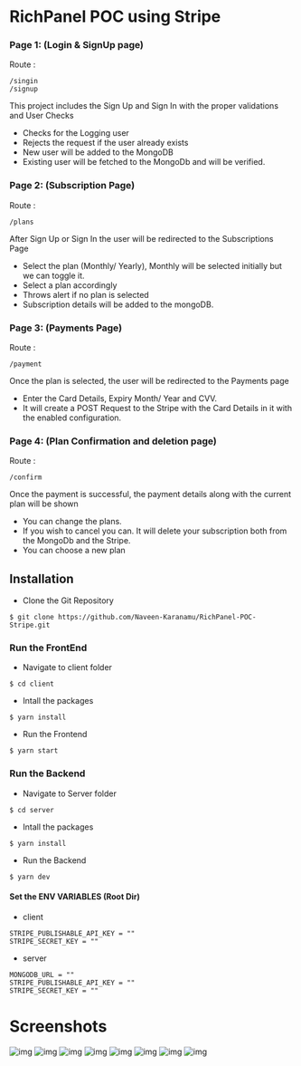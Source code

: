 # RichPanel POC using Stripe

### Page 1: (Login & SignUp page)

Route :

```
/singin
/signup
```

This project includes the Sign Up and Sign In with the proper validations and User Checks

- Checks for the Logging user
- Rejects the request if the user already exists
- New user will be added to the MongoDB
- Existing user will be fetched to the MongoDb and will be verified.

### Page 2: (Subscription Page)

Route :

```
/plans
```

After Sign Up or Sign In the user will be redirected to the Subscriptions Page

- Select the plan (Monthly/ Yearly), Monthly will be selected initially but we can toggle it.
- Select a plan accordingly
- Throws alert if no plan is selected
- Subscription details will be added to the mongoDB.

### Page 3: (Payments Page)

Route :

```
/payment
```

Once the plan is selected, the user will be redirected to the Payments page

- Enter the Card Details, Expiry Month/ Year and CVV.
- It will create a POST Request to the Stripe with the Card Details in it with the enabled configuration.

### Page 4: (Plan Confirmation and deletion page)

Route :

```
/confirm
```

Once the payment is successful, the payment details along with the current plan will be shown

- You can change the plans.
- If you wish to cancel you can. It will delete your subscription both from the MongoDb and the Stripe.
- You can choose a new plan

## Installation

- Clone the Git Repository

```
$ git clone https://github.com/Naveen-Karanamu/RichPanel-POC-Stripe.git
```

### Run the FrontEnd

- Navigate to client folder

```
$ cd client
```

- Intall the packages

```
$ yarn install
```

- Run the Frontend

```
$ yarn start
```

### Run the Backend

- Navigate to Server folder

```
$ cd server
```

- Intall the packages

```
$ yarn install
```

- Run the Backend

```
$ yarn dev
```

#### Set the ENV VARIABLES (Root Dir)

- client

```
STRIPE_PUBLISHABLE_API_KEY = ""
STRIPE_SECRET_KEY = ""
```

- server

```
MONGODB_URL = ""
STRIPE_PUBLISHABLE_API_KEY = ""
STRIPE_SECRET_KEY = ""
```
# Screenshots
![img](Asserts\signup.png)
![img](Asserts\login.png)
![img](Asserts\plans.png)
![img](Asserts\payment.png)
![img](Asserts\confirm.png)
![img](Asserts\cancel.png)
![img](Asserts\stripe.png)
![img](Asserts\mongo.png)